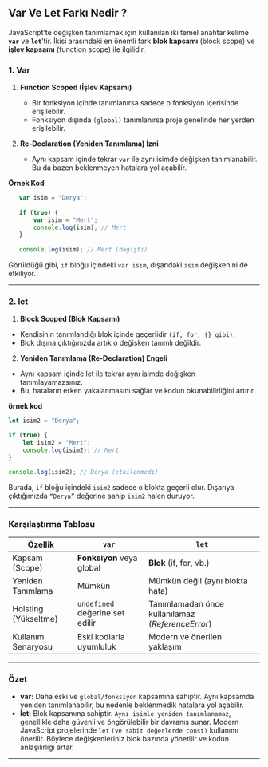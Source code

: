 ## Var Ve Let Farkı Nedir ?

JavaScript’te değişken tanımlamak için kullanılan iki temel anahtar kelime **`var`** ve **`let`**’tir. İkisi arasındaki en önemli fark **blok kapsamı** (block scope) ve **işlev kapsamı** (function scope) ile ilgilidir.

### 1. Var

1. **Function Scoped (İşlev Kapsamı)**  
   - Bir fonksiyon içinde tanımlanırsa sadece o fonksiyon içerisinde erişilebilir.  
   - Fonksiyon dışında `(global)` tanımlanırsa proje genelinde her yerden erişilebilir.

2. **Re-Declaration (Yeniden Tanımlama) İzni**  
   - Aynı kapsam içinde tekrar `var` ile aynı isimde değişken tanımlanabilir. Bu da bazen beklenmeyen hatalara yol açabilir.

**Örnek Kod**  
   
```javascript
   var isim = "Derya";
   
   if (true) {
       var isim = "Mert";
       console.log(isim); // Mert
   }
   
   console.log(isim); // Mert (değişti)

```

Görüldüğü gibi, `if` bloğu içindeki `var isim`, dışarıdaki `isim` değişkenini de etkiliyor.

---

### 2. let

1. **Block Scoped (Blok Kapsamı)**

- Kendisinin tanımlandığı blok içinde geçerlidir `(if, for, {} gibi)`.
- Blok dışına çıktığınızda artık o değişken tanımlı değildir.

2. **Yeniden Tanımlama (Re-Declaration) Engeli**

- Aynı kapsam içinde let ile tekrar aynı isimde değişken tanımlayamazsınız.
- Bu, hataların erken yakalanmasını sağlar ve kodun okunabilirliğini artırır.

**örnek kod**

```javascript
let isim2 = "Derya";

if (true) {
    let isim2 = "Mert";
    console.log(isim2); // Mert
}

console.log(isim2); // Derya (etkilenmedi)

```

Burada, `if` bloğu içindeki `isim2` sadece o blokta geçerli olur. Dışarıya çıktığımızda `“Derya”` değerine sahip `isim2` halen duruyor.

---

### Karşılaştırma Tablosu

| Özellik                | `var`                          | `let`                                                   |
|------------------------|--------------------------------|---------------------------------------------------------|
| Kapsam (Scope)         | **Fonksiyon** veya global      | **Blok** (if, for, vb.)                                 |
| Yeniden Tanımlama      | Mümkün                         | Mümkün değil (aynı blokta hata)                         |
| Hoisting (Yükseltme)   | `undefined` değerine set edilir| Tanımlamadan önce kullanılamaz (*ReferenceError*)       |
| Kullanım Senaryosu     | Eski kodlarla uyumluluk        | Modern ve önerilen yaklaşım                             |

---

### Özet 

- **var:** Daha eski ve `global/fonksiyon` kapsamına sahiptir. Aynı kapsamda yeniden tanımlanabilir, bu nedenle beklenmedik hatalara yol açabilir.
- **let:** Blok kapsamına sahiptir. `Aynı isimle yeniden tanımlanamaz`, genellikle daha güvenli ve öngörülebilir bir davranış sunar.
Modern JavaScript projelerinde `let` `(ve sabit değerlerde const)` kullanımı önerilir. Böylece değişkenleriniz blok bazında yönetilir ve kodun anlaşılırlığı artar.

---